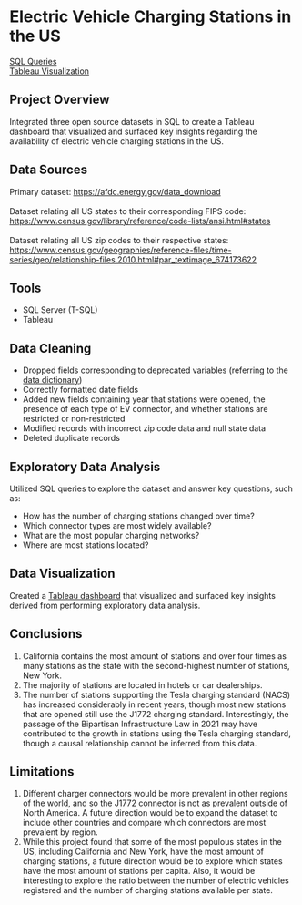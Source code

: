 # Electric Vehicle Charging Stations in the US

[SQL Queries](https://github.com/danielalboukrek/ev-stations-in-us/blob/main/EV_stations.sql) <br>
[Tableau Visualization](https://public.tableau.com/app/profile/daniel.alboukrek/viz/ElectricVehicleChargingStationsinUS/EVChargingStations)

## Project Overview
Integrated three open source datasets in SQL to create a Tableau dashboard that visualized and surfaced key insights regarding the availability of electric vehicle charging stations in the US.

## Data Sources
Primary dataset: https://afdc.energy.gov/data_download <br><br>
Dataset relating all US states to their corresponding FIPS code: https://www.census.gov/library/reference/code-lists/ansi.html#states <br><br>
Dataset relating all US zip codes to their respective states: https://www.census.gov/geographies/reference-files/time-series/geo/relationship-files.2010.html#par_textimage_674173622

## Tools
- SQL Server (T-SQL)
- Tableau

## Data Cleaning
- Dropped fields corresponding to deprecated variables (referring to the [data dictionary](https://afdc.energy.gov/data_download/alt_fuel_stations_format))
- Correctly formatted date fields
- Added new fields containing year that stations were opened, the presence of each type of EV connector, and whether stations are restricted or non-restricted
- Modified records with incorrect zip code data and null state data
- Deleted duplicate records

## Exploratory Data Analysis
Utilized SQL queries to explore the dataset and answer key questions, such as:
- How has the number of charging stations changed over time?
- Which connector types are most widely available?
- What are the most popular charging networks?
- Where are most stations located?

## Data Visualization
Created a [Tableau dashboard](https://public.tableau.com/app/profile/daniel.alboukrek/viz/ElectricVehicleChargingStationsinUS/EVChargingStations) that visualized and surfaced key insights derived from performing exploratory data analysis.

## Conclusions
1. California contains the most amount of stations and over four times as many stations as the state with the second-highest number of stations, New York.
2. The majority of stations are located in hotels or car dealerships.
3. The number of stations supporting the Tesla charging standard (NACS) has increased considerably in recent years, though most new stations that are opened still use the J1772 charging standard. Interestingly, the passage of the Bipartisan Infrastructure Law in 2021 may have contributed to the growth in stations using the Tesla charging standard, though a causal relationship cannot be inferred from this data.

## Limitations
1. Different charger connectors would be more prevalent in other regions of the world, and so the J1772 connector is not as prevalent outside of North America. A future direction would be to expand the dataset to include other countries and compare which connectors are most prevalent by region.
2. While this project found that some of the most populous states in the US, including California and New York, have the most amount of charging stations, a future direction would be to explore which states have the most amount of stations per capita. Also, it would be interesting to explore the ratio between the number of electric vehicles registered and the number of charging stations available per state.
